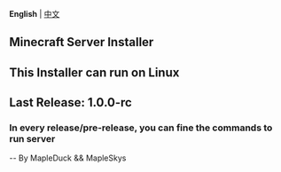 **English** | [中文](readme_cn.md)
## Minecraft Server Installer
## This Installer can run on Linux
## Last Release: 1.0.0-rc

### In every release/pre-release, you can fine the commands to run server

-- By MapleDuck && MapleSkys
